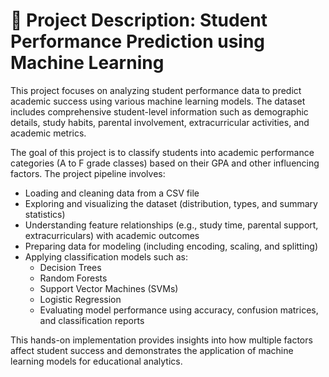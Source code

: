 # 📝 Project Description: Student Performance Prediction using Machine Learning
This project focuses on analyzing student performance data to predict academic success using various machine learning models. The dataset includes comprehensive student-level information such as demographic details, study habits, parental involvement, extracurricular activities, and academic metrics.

The goal of this project is to classify students into academic performance categories (A to F grade classes) based on their GPA and other influencing factors. The project pipeline involves:

* Loading and cleaning data from a CSV file
* Exploring and visualizing the dataset (distribution, types, and summary statistics)
* Understanding feature relationships (e.g., study time, parental support, extracurriculars) with academic outcomes
* Preparing data for modeling (including encoding, scaling, and splitting)
* Applying classification models such as:
  * Decision Trees
  * Random Forests
  * Support Vector Machines (SVMs)
  * Logistic Regression
  * Evaluating model performance using accuracy, confusion matrices, and classification reports
  
This hands-on implementation provides insights into how multiple factors affect student success and demonstrates the application of machine learning models for educational analytics.

